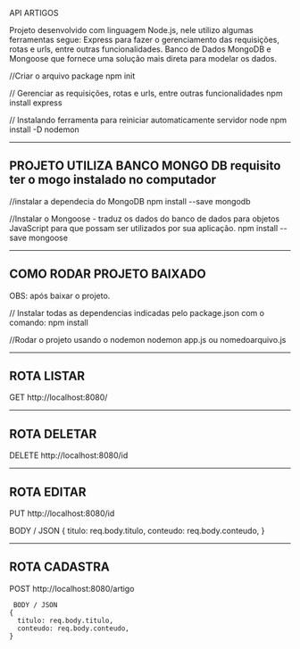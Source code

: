 API ARTIGOS

Projeto desenvolvido com linguagem Node.js, nele utilizo algumas ferramentas segue:
Express para fazer o gerenciamento das requisições, rotas e urls, entre outras funcionalidades. 
Banco de Dados MongoDB e Mongoose que fornece uma solução mais direta para modelar os dados.


//Criar o arquivo package
npm init

// Gerenciar as requisições, rotas e urls, entre outras funcionalidades
npm install express

// Instalando ferramenta para reiniciar automaticamente servidor node
npm install -D nodemon


-----------------------------------------------------------
PROJETO UTILIZA BANCO MONGO DB 
requisito ter o mogo instalado no computador
-----------------------------------------------------------

//instalar a dependecia do MongoDB
npm install --save mongodb

//Instalar o Mongoose - traduz os dados do banco de dados para objetos JavaScript para que possam ser utilizados por sua aplicação.
npm install --save mongoose


-----------------------------------------------------------
COMO RODAR PROJETO BAIXADO 
-----------------------------------------------------------
OBS: após baixar o projeto.

// Instalar todas as dependencias indicadas pelo package.json com o comando:
npm install

//Rodar o projeto usando o nodemon
nodemon app.js ou nomedoarquivo.js

-----------------------------------------------------------
 ROTA LISTAR
-----------------------------------------------------------

GET http://localhost:8080/

-----------------------------------------------------------
 ROTA DELETAR
-----------------------------------------------------------

DELETE http://localhost:8080/id

-----------------------------------------------------------
 ROTA EDITAR
-----------------------------------------------------------

PUT http://localhost:8080/id
    
  BODY / JSON
    {
      titulo: req.body.titulo,
      conteudo: req.body.conteudo,
    }

-----------------------------------------------------------
 ROTA CADASTRA
-----------------------------------------------------------

POST http://localhost:8080/artigo
    
     BODY / JSON
    {
      titulo: req.body.titulo,
      conteudo: req.body.conteudo,
    }
